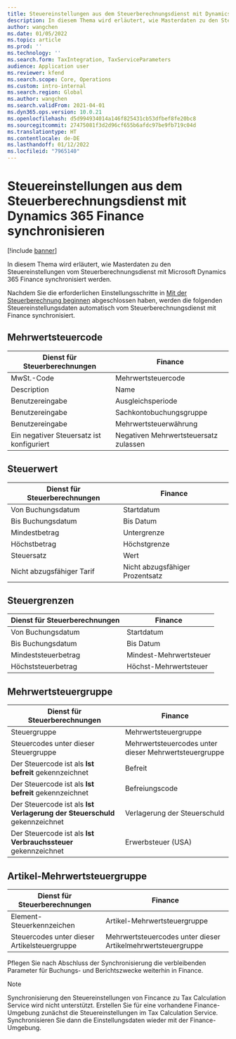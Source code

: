```yaml
---
title: Steuereinstellungen aus dem Steuerberechnungsdienst mit Dynamics 365 Finance synchronisieren
description: In diesem Thema wird erläutert, wie Masterdaten zu den Steuereinstellungen vom Steuerberechnungsdienst mit Microsoft Dynamics 365 Finance synchronisiert werden.
author: wangchen
ms.date: 01/05/2022
ms.topic: article
ms.prod: ''
ms.technology: ''
ms.search.form: TaxIntegration, TaxServiceParameters
audience: Application user
ms.reviewer: kfend
ms.search.scope: Core, Operations
ms.custom: intro-internal
ms.search.region: Global
ms.author: wangchen
ms.search.validFrom: 2021-04-01
ms.dyn365.ops.version: 10.0.21
ms.openlocfilehash: d5d994934014a146f825431cb53dfbef8fe20bc8
ms.sourcegitcommit: 27475081f3d2d96cf655b6afdc97be9fb719c04d
ms.translationtype: HT
ms.contentlocale: de-DE
ms.lasthandoff: 01/12/2022
ms.locfileid: "7965140"
---
```

# <a name="sync-the-tax-setup-from-the-tax-calculation-service-to-dynamics-365-finance"></a>Steuereinstellungen aus dem Steuerberechnungsdienst mit Dynamics 365 Finance synchronisieren

[!include [banner](../includes/banner.md)]

In diesem Thema wird erläutert, wie Masterdaten zu den Steuereinstellungen vom Steuerberechnungsdienst mit Microsoft Dynamics 365 Finance synchronisiert werden.

Nachdem Sie die erforderlichen Einstellungsschritte in [Mit der Steuerberechnung beginnen](global-get-started-with-tax-calculation-service.md) abgeschlossen haben, werden die folgenden Steuereinstellungsdaten automatisch vom Steuerberechnungsdienst mit Finance synchronisiert.

## <a name="sales-tax-code"></a>Mehrwertsteuercode

| Dienst für Steuerberechnungen           | Finance                             |
| --------------------------------- | ----------------------------------- |
| MwSt.-Code                          | Mehrwertsteuercode                      |
| Description                       | Name                                |
| Benutzereingabe                        | Ausgleichsperiode                   |
| Benutzereingabe                        | Sachkontobuchungsgruppe                |
| Benutzereingabe                        | Mehrwertsteuerwährung                  |
| Ein negativer Steuersatz ist konfiguriert | Negativen Mehrwertsteuersatz zulassen |

## <a name="tax-value"></a>Steuerwert

| Dienst für Steuerberechnungen | Finance                   |
| ----------------------- | ------------------------- |
| Von Buchungsdatum   | Startdatum                 |
| Bis Buchungsdatum     | Bis Datum                   |
| Mindestbetrag          | Untergrenze             |
| Höchstbetrag          | Höchstgrenze             |
| Steuersatz                | Wert                     |
| Nicht abzugsfähiger Tarif     | Nicht abzugsfähiger Prozentsatz |

## <a name="tax-limits"></a>Steuergrenzen

| Dienst für Steuerberechnungen | Finance           |
| ----------------------- | ----------------- |
| Von Buchungsdatum   | Startdatum         |
| Bis Buchungsdatum     | Bis Datum           |
| Mindeststeuerbetrag      | Mindest-Mehrwertsteuer |
| Höchststeuerbetrag      | Höchst-Mehrwertsteuer |

## <a name="sales-tax-group"></a>Mehrwertsteuergruppe

| Dienst für Steuerberechnungen                         | Finance                                    |
| ----------------------------------------------- | ------------------------------------------ |
| Steuergruppe                                       | Mehrwertsteuergruppe                            |
| Steuercodes unter dieser Steuergruppe                  | Mehrwertsteuercodes unter dieser Mehrwertsteuergruppe |
| Der Steuercode ist als **Ist befreit** gekennzeichnet         | Befreit                                     |
| Der Steuercode ist als **Ist befreit** gekennzeichnet         | Befreiungscode                                |
| Der Steuercode ist als **Ist Verlagerung der Steuerschuld** gekennzeichnet | Verlagerung der Steuerschuld                             |
| Der Steuercode ist als **Ist Verbrauchssteuer** gekennzeichnet        | Erwerbsteuer (USA)                                    |

## <a name="item-sales-tax-group"></a>Artikel-Mehrwertsteuergruppe

| Dienst für Steuerberechnungen             | Finance                                         |
| ----------------------------------- | ----------------------------------------------- |
| Element-Steuerkennzeichen                      | Artikel-Mehrwertsteuergruppe                            |
| Steuercodes unter dieser Artikelsteuergruppe | Mehrwertsteuercodes unter dieser Artikelmehrwertsteuergruppe |

Pflegen Sie nach Abschluss der Synchronisierung die verbleibenden Parameter für Buchungs- und Berichtszwecke weiterhin in Finance.

> [!NOTE]
> Synchronisierung den Steuereinstellungen von Fincance zu Tax Calculation Service wird nicht unterstützt. Erstellen Sie für eine vorhandene Finance-Umgebung zunächst die Steuereinstellungen im Tax Calculation Service. Synchronisieren Sie dann die Einstellungsdaten wieder mit der Finance-Umgebung.
